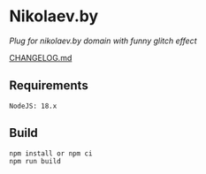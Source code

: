 # Nikolaev.by

*Plug for nikolaev.by domain with funny glitch effect* 

[CHANGELOG.md](CHANGELOG.md)

## Requirements

```
NodeJS: 18.x
```

## Build

```
npm install or npm ci
npm run build
```

